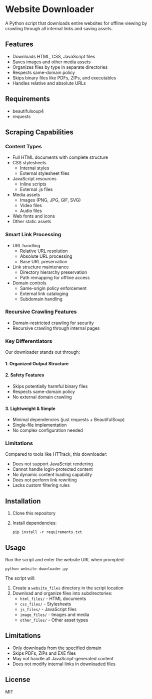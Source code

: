 # Website Downloader

A Python script that downloads entire websites for offline viewing by crawling through all internal links and saving assets.

## Features
- Downloads HTML, CSS, JavaScript files
- Saves images and other media assets
- Organizes files by type in separate directories
- Respects same-domain policy
- Skips binary files like PDFs, ZIPs, and executables
- Handles relative and absolute URLs

## Requirements
- beautifulsoup4
- requests

## Scraping Capabilities

### Content Types
- Full HTML documents with complete structure
- CSS stylesheets
  - Internal styles
  - External stylesheet files
- JavaScript resources
  - Inline scripts
  - External .js files
- Media assets
  - Images (PNG, JPG, GIF, SVG)
  - Video files
  - Audio files
- Web fonts and icons
- Other static assets

### Smart Link Processing
- URL handling
  - Relative URL resolution
  - Absolute URL processing
  - Base URL preservation
- Link structure maintenance
  - Directory hierarchy preservation
  - Path remapping for offline access
- Domain controls
  - Same-origin policy enforcement
  - External link cataloging
  - Subdomain handling

### Recursive Crawling Features
- Domain-restricted crawling for security
- Recursive crawling through internal pages

### Key Differentiators
Our downloader stands out through:

#### 1. Organized Output Structure

#### 2. Safety Features
- Skips potentially harmful binary files
- Respects same-domain policy
- No external domain crawling

#### 3. Lightweight & Simple
- Minimal dependencies (just requests + BeautifulSoup)
- Single-file implementation
- No complex configuration needed

### Limitations
Compared to tools like HTTrack, this downloader:
- Does not support JavaScript rendering
- Cannot handle login-protected content
- No dynamic content loading capability
- Does not perform link rewriting
- Lacks custom filtering rules

## Installation
1. Clone this repository
2. Install dependencies:

    ```
    pip install -r requirements.txt
    ```


## Usage
Run the script and enter the website URL when prompted:

    python website-downloader.py
  

The script will:
1. Create a `website_files` directory in the script location
2. Download and organize files into subdirectories:
   - `html_files/` - HTML documents
   - `css_files/` - Stylesheets  
   - `js_files/` - JavaScript files
   - `image_files/` - Images and media
   - `other_files/` - Other asset types

## Limitations
- Only downloads from the specified domain
- Skips PDFs, ZIPs and EXE files
- May not handle all JavaScript-generated content
- Does not modify internal links in downloaded files

## License
MIT
